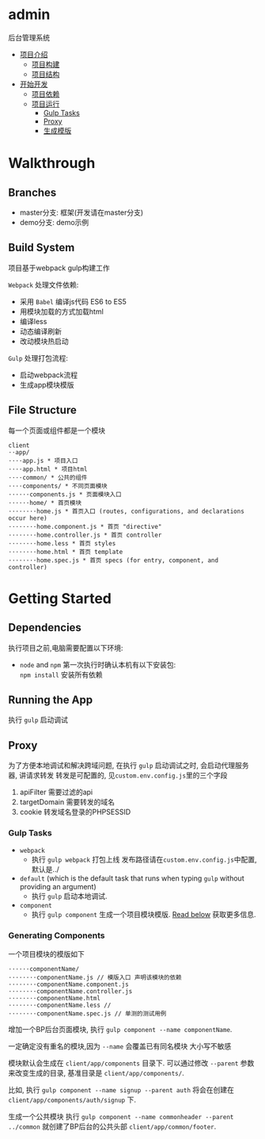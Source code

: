 # admin
后台管理系统
* [项目介绍](#walkthrough)
    * [项目构建](#build-system)
    * [项目结构](#file-structure)
* [开始开发](#getting-started)
    * [项目依赖](#dependencies)
    * [项目运行](#running-the-app)
        * [Gulp Tasks](#gulp-tasks)
        * [Proxy](#proxy)
		* [生成模版](#generating-components)		

# Walkthrough

## Branches
* master分支: 框架(开发请在master分支)
* demo分支: demo示例

## Build System
项目基于webpack gulp构建工作

`Webpack` 处理文件依赖:
* 采用 `Babel` 编译js代码 ES6 to ES5 
* 用模块加载的方式加载html
* 编译less
* 动态编译刷新
* 改动模块热启动

`Gulp` 处理打包流程:
* 启动webpack流程
* 生成app模块模版

## File Structure
每一个页面或组件都是一个模块
```
client
⋅⋅app/
⋅⋅⋅⋅app.js * 项目入口
⋅⋅⋅⋅app.html * 项目html
⋅⋅⋅⋅common/ * 公共的组件
⋅⋅⋅⋅components/ * 不同页面模块
⋅⋅⋅⋅⋅⋅components.js * 页面模块入口
⋅⋅⋅⋅⋅⋅home/ * 首页模块
⋅⋅⋅⋅⋅⋅⋅⋅home.js * 首页入口 (routes, configurations, and declarations occur here)
⋅⋅⋅⋅⋅⋅⋅⋅home.component.js * 首页 "directive"
⋅⋅⋅⋅⋅⋅⋅⋅home.controller.js * 首页 controller
⋅⋅⋅⋅⋅⋅⋅⋅home.less * 首页 styles
⋅⋅⋅⋅⋅⋅⋅⋅home.html * 首页 template
⋅⋅⋅⋅⋅⋅⋅⋅home.spec.js * 首页 specs (for entry, component, and controller)
```

# Getting Started
## Dependencies
执行项目之前,电脑需要配置以下环境:
* `node` and `npm`
第一次执行时确认本机有以下安装包:  
`npm install` 安装所有依赖

## Running the App
执行 `gulp` 启动调试

## Proxy
为了方便本地调试和解决跨域问题, 在执行 `gulp` 启动调试之时, 会启动代理服务器, 讲请求转发
转发是可配置的, 见`custom.env.config.js`里的三个字段
1. apiFilter      需要过滤的api
2. targetDomain   需要转发的域名
3. cookie         转发域名登录的PHPSESSID

### Gulp Tasks
* `webpack`
  * 执行 `gulp webpack` 打包上线 发布路径请在`custom.env.config.js`中配置, 默认是../
* `default` (which is the default task that runs when typing `gulp` without providing an argument)
	* 执行 `gulp` 启动本地调试.
* `component`
  * 执行 `gulp component` 生成一个项目模块模版. [Read below](#generating-components) 获取更多信息.

### Generating Components
一个项目模块的模版如下
```
⋅⋅⋅⋅⋅⋅componentName/
⋅⋅⋅⋅⋅⋅⋅⋅componentName.js // 模版入口 声明该模块的依赖
⋅⋅⋅⋅⋅⋅⋅⋅componentName.component.js
⋅⋅⋅⋅⋅⋅⋅⋅componentName.controller.js
⋅⋅⋅⋅⋅⋅⋅⋅componentName.html
⋅⋅⋅⋅⋅⋅⋅⋅componentName.less // 
⋅⋅⋅⋅⋅⋅⋅⋅componentName.spec.js // 单测的测试用例
```

增加一个BP后台页面模块, 执行 `gulp component --name componentName`.

一定确定没有重名的模块,因为 `--name` 会覆盖已有同名模块 大小写不敏感

模块默认会生成在 `client/app/components` 目录下. 可以通过修改 `--parent` 参数来改变生成的目录, 基准目录是 `client/app/components/`.

比如, 执行 `gulp component --name signup --parent auth` 将会在创建在 `client/app/components/auth/signup` 下.  

生成一个公共模块 执行 `gulp component --name commonheader --parent ../common` 就创建了BP后台的公共头部 `client/app/common/footer`.